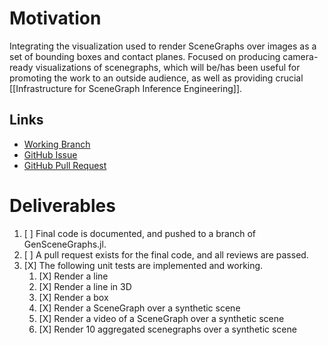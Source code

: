 # Motivation
Integrating the visualization used to render SceneGraphs over images as a set
of bounding boxes and contact planes. Focused on producing camera-ready
visualizations of scenegraphs, which will be/has been useful for promoting the
work to an outside audience, as well as providing crucial
[[Infrastructure for SceneGraph Inference Engineering]].

## Links
* [Working Branch](https://github.com/probcomp/GenSceneGraphs.jl/tree/20200805-agarret7-scenegraph-integration-2d-vis)
* [GitHub Issue](https://github.com/probcomp/GenSceneGraphs.jl/issues/183)
* [GitHub Pull Request](https://github.com/probcomp/GenSceneGraphs.jl/pull/188)

# Deliverables
1. [ ] Final code is documented, and pushed to a branch of GenSceneGraphs.jl.
2. [ ] A pull request exists for the final code, and all reviews are passed.
3. [X] The following unit tests are implemented and working.
    1. [X] Render a line
    2. [X] Render a line in 3D
    3. [X] Render a box
    4. [X] Render a SceneGraph over a synthetic scene
    5. [X] Render a video of a SceneGraph over a synthetic scene
    6. [X] Render 10 aggregated scenegraphs over a synthetic scene
